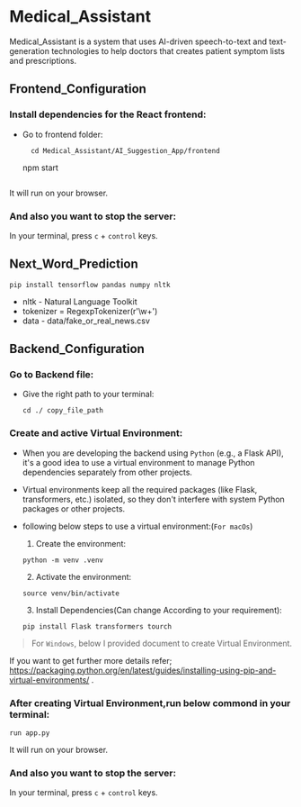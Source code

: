 # Medical_Assistant
Medical_Assistant is a system that uses AI-driven speech-to-text and text-generation technologies to help doctors that creates patient symptom lists and prescriptions.


## Frontend_Configuration

### Install dependencies for the React frontend:

* Go to frontend folder:

  ```
    cd Medical_Assistant/AI_Suggestion_App/frontend

    ```
    npm start
    ```

It will run on your browser.

### And also you want to stop the server:

In your terminal, press ```c``` + ```control``` keys.


## Next_Word_Prediction

```
pip install tensorflow pandas numpy nltk
```
* nltk - Natural Language Toolkit
* tokenizer = RegexpTokenizer(r'\w+')
* data - data/fake_or_real_news.csv


## Backend_Configuration

### Go to Backend file:

* Give the right path to your terminal:

    ```
    cd ./ copy_file_path
    ```

### Create and active Virtual Environment:

 * When you are developing the backend using ```Python``` (e.g., a Flask API), it's a good idea to use a virtual environment to manage Python dependencies separately from other projects.

 * Virtual environments keep all the required packages (like Flask, transformers, etc.) isolated, so they don't interfere with system Python packages or other projects.

 * following below steps to use a virtual environment:(```For macOs```)


    1. Create the environment:

    ```
    python -m venv .venv
    ```
    2. Activate the environment:

    ```
    source venv/bin/activate
    ```
    3. Install Dependencies(Can change According to your requirement):

    ```
    pip install Flask transformers tourch
    ```

> For ```Windows```, below I provided document to create Virtual Environment. 

If you want to get further more details refer; </br>https://packaging.python.org/en/latest/guides/installing-using-pip-and-virtual-environments/ .

### After creating Virtual Environment,run below commond in your terminal:

```
run app.py
```
It will run on your browser. 

### And also you want to stop the server:

In your terminal, press ```c``` + ```control``` keys.




